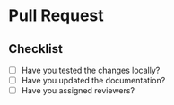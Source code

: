 # Pull Request

## Checklist
- [ ] Have you tested the changes locally?
- [ ] Have you updated the documentation?
- [ ] Have you assigned reviewers?
